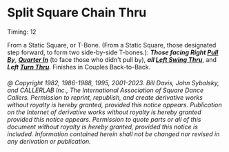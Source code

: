 
# Split Square Chain Thru

Timing: 12

From a Static Square, or T-Bone. (From a Static Square, those designated step forward,
to form two side-by-side T-bones.):
***Those facing Right [Pull By](../b1/pull_by.md)***,
***[Quarter In](quarter_in.md)*** (to face those
who didn't pull by),
***all [Left Swing Thru](../b2/swing_thru.md)***,
and ***Left [Turn Thru](../ms/turn_thru.md)***.
Finishes in Couples Back-to-Back.

###### @ Copyright 1982, 1986-1988, 1995, 2001-2023. Bill Davis, John Sybalsky, and CALLERLAB Inc., The International Association of Square Dance Callers. Permission to reprint, republish, and create derivative works without royalty is hereby granted, provided this notice appears. Publication on the Internet of derivative works without royalty is hereby granted provided this notice appears. Permission to quote parts or all of this document without royalty is hereby granted, provided this notice is included. Information contained herein shall not be changed nor revised in any derivation or publication.

